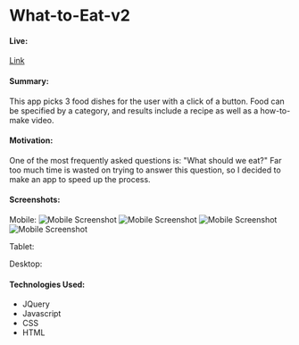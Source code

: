 # What-to-Eat-v2

#### Live:
[Link](https://cpark99.github.io/what-to-eat-v2/)
#### Summary:
This app picks 3 food dishes for the user with a click of a button. Food can be specified by a category, and results include a recipe as well as a how-to-make video.

#### Motivation:
One of the most frequently asked questions is: "What should we eat?"
Far too much time is wasted on trying to answer this question, so I decided to make an app to speed up the process.

#### Screenshots:
Mobile:
![Mobile Screenshot](https://raw.githubusercontent.com/cpark99/what-to-eat-v2/master/img/eat-mobile-home.png)
![Mobile Screenshot](/cpark99/what-to-eat-v2/blob/master/img/eat-mobile-results.png?raw=true)
![Mobile Screenshot](/cpark99/what-to-eat-v2/blob/master/img/eat-mobile-details.png?raw=true)
![Mobile Screenshot](/cpark99/what-to-eat-v2/blob/master/img/eat-mobile-details-2.png?raw=true)

Tablet:

Desktop:

#### Technologies Used:
* JQuery
* Javascript
* CSS
* HTML
